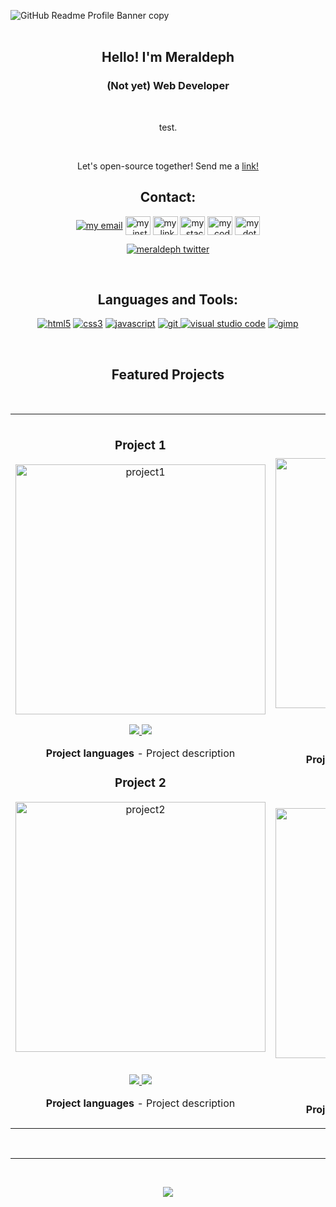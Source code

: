 ![GitHub Readme Profile Banner copy](https://user-images.githubusercontent.com/60168324/137659662-30dd7b29-f742-4b24-87fe-12fb99a9d72c.gif)
<br>
<br>

<h2 align=center>Hello! I'm Meraldeph</h2>
<h3 align=center>(Not yet) Web Developer</h3>
<br>
<p align="center">test.</p>
<br>
<p align="center">Let's open-source together! Send me a <a href="https://twitter.com/meraldeph" rel="noopener noreferrer" target="_blank">link!</a></p>

<h2 align="center">Contact:</h2>
<p align="center">
<a href="mailto: my_mail@gmail.com" target="blank"><img align="center" src="https://img.icons8.com/dotty/40/000000/email.png" alt="my email" /></a>
<a href="https://instagram.com/" rel="noopener noreferrer" target="_blank"><img align="center" src="https://raw.githubusercontent.com/rahuldkjain/github-profile-readme-generator/master/src/images/icons/Social/instagram.svg" alt="my_insta" height="30" width="40" /></a>
<a href="https://linkedin.com/in/" rel="noopener noreferrer" target="_blank"><img align="center" src="https://raw.githubusercontent.com/rahuldkjain/github-profile-readme-generator/master/src/images/icons/Social/linked-in-alt.svg" alt="my_linkd" height="30" width="40" /></a>
<a href="https://stackoverflow.com/users/" rel="noopener noreferrer" target="_blank"><img align="center" src="https://raw.githubusercontent.com/rahuldkjain/github-profile-readme-generator/master/src/images/icons/Social/stack-overflow.svg" alt="my_stackof" height="30" width="40" /></a>
<a href="https://codepen.io/" rel="noopener noreferrer" target="_blank"><img align="center" src="https://raw.githubusercontent.com/rahuldkjain/github-profile-readme-generator/master/src/images/icons/Social/codepen.svg" alt="my_codp" height="30" width="40" /></a>
<a href="https://dev.to/" rel="noopener noreferrer" target="_blank"><img align="center" src="https://cdn.jsdelivr.net/npm/simple-icons@3.0.1/icons/dev-dot-to.svg" alt="my_dotdev" height="30" width="40" /></a>
</p>
<p align="center">
<a href="https://twitter.com/meraldeph" rel="noopener noreferrer" target="_blank"> <img src="https://img.shields.io/twitter/follow/meraldeph?logo=twitter&style=for-the-badge" alt="meraldeph twitter" /></a>
</p>
<br>

<h2 align="center">Languages and Tools:</h2>
<p align="center">
<a href="https://developer.mozilla.org/en-US/docs/Web/HTML" target="_blank"><img src="https://img.shields.io/badge/HTML5-E34F26?style=for-the-badge&logo=html5&logoColor=white" alt="html5"/></a>
<a href="https://developer.mozilla.org/en-US/docs/Web/CSS" target="_blank"><img src="https://img.shields.io/badge/CSS3-1572B6?style=for-the-badge&logo=css3&logoColor=white" alt="css3"/></a>
<a href="https://developer.mozilla.org/en-US/docs/Web/JavaScript" target="_blank"><img src="https://img.shields.io/badge/JavaScript-323330?style=for-the-badge&logo=javascript&logoColor=F7DF1Eg" alt="javascript"/></a>
<a href="https://git-scm.com/" target="_blank"><img src="https://img.shields.io/badge/Git-F05032?style=for-the-badge&logo=git&logoColor=white" alt="git"/> </a>
<a href="https://code.visualstudio.com/" target="_blank"><img src="https://img.shields.io/badge/Visual_Studio_Code-0078D4?style=for-the-badge&logo=visual%20studio%20code&logoColor=white" alt="visual studio code"/></a>
<a href="https://www.gimp.org/" target="_blank"><img src="https://img.shields.io/badge/GIMP-31A8FF?style=for-the-badge&logo=GIMP&logoColor=black" alt="gimp"/> </a>
</p>
<br>
 
<h2 align="center">Featured Projects</h2>
<br>
<div align="center">
<table>
<tr>
<td width="50%">
<h3 align="center">Project 1</h3>
<div align="center">
<a href="https://project_site_link_here/" target="_blank"><img src="https://project_img_link/" width="400" alt="project1"></a>
<p>
<a href="https://project_repo_here/" target="_blank">
<img src="https://img.shields.io/badge/CODE-ff9?style=for-the-badge&logo=github&logoColor=black">
</a>
<a href="https://project_site_link_here/" target="_blank">
<img src="https://img.shields.io/badge/-website-green?style=for-the-badge&color=d1ed58">
</a>
</p>
<p><strong>Project languages</strong> - Project description</p>
</div>
                                                                                       
<h3 align="center">Project 2</h3>
<div align="center">
<a href="https://project_site_link_here/" target="_blank"><img src="https://project_img_link/" width="400" alt="project2"></a>
<br>
<br>
<p>
<a href="https://project_repo_here/" target="_blank">
<img src="https://img.shields.io/badge/CODE-28bdbd?style=for-the-badge&logo=github&logoColor=black">
</a>
<a href="https://project_site_link_here/" target="_blank">
<img src="https://img.shields.io/badge/-website-green?style=for-the-badge&color=ff8d5c">
</a>
</p>
<p><strong>Project languages</strong> - Project description</p>
</div>
</td>

<td width="50%">
<h3 align="center">Project 3</h3>
<div align="center">                                       
<a href="https://project_site_link_here/" target="_blank"><img src="https://project_img_link/" width="400" alt="project3"></a>
<br>
<br>
<p>
<a href="https://project_repo_here/" target="_blank">
<img src="https://img.shields.io/badge/CODE-4eb6d0?style=for-the-badge&logo=github&logoColor=black">
</a>
<a href="https://project_site_link_here/" target="_blank">
<img src="https://img.shields.io/badge/-website-green?style=for-the-badge&color=2d358f">
</a>
</p>
</p><strong>Project languages</strong> - Project description</p>
</div>

<h3 align="center">Project 4</h3>
<div align="center">
<a href="https://project_site_link_here/" target="_blank"><img src="https://project_img_link/" width="400" alt="project4"></a>



<br>
<br>
<p>
<a href="https://project_repo_here/" target="_blank">
<img src="https://img.shields.io/badge/CODE-f16059?style=for-the-badge&logo=github&logoColor=black">
</a>
<a href="https://project_site_link_here/" target="_blank">
<img src="https://img.shields.io/badge/-website-green?style=for-the-badge&color=black">
</a>
</p><strong>Project languages</strong> - Project description</p>
</div>                                                                  
</table>                                                                                 
</div>
<br>
<hr>                                                                                      
<br>

<p align="center">
<img src="https://github-readme-stats.vercel.app/api?username=meraldeph&show_icons=true&theme=graywhite">
</p>
